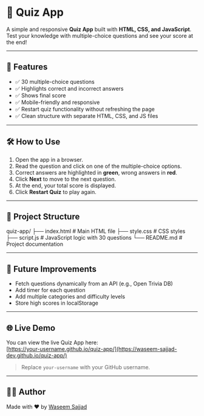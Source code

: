 # 📝 Quiz App

A simple and responsive **Quiz App** built with **HTML, CSS, and JavaScript**.  
Test your knowledge with multiple-choice questions and see your score at the end!  

---

## 🚀 Features
- ✅ 30 multiple-choice questions  
- ✅ Highlights correct and incorrect answers  
- ✅ Shows final score  
- ✅ Mobile-friendly and responsive  
- ✅ Restart quiz functionality without refreshing the page  
- ✅ Clean structure with separate HTML, CSS, and JS files  

---

## 🛠️ How to Use
1. Open the app in a browser.  
2. Read the question and click on one of the multiple-choice options.  
3. Correct answers are highlighted in **green**, wrong answers in **red**.  
4. Click **Next** to move to the next question.  
5. At the end, your total score is displayed.  
6. Click **Restart Quiz** to play again.  

---

## 📂 Project Structure

quiz-app/
├── index.html # Main HTML file
├── style.css # CSS styles
├── script.js # JavaScript logic with 30 questions
└── README.md # Project documentation


---

## 📌 Future Improvements
- Fetch questions dynamically from an API (e.g., Open Trivia DB)  
- Add timer for each question  
- Add multiple categories and difficulty levels  
- Store high scores in localStorage  

---

## 🌐 Live Demo
You can view the live Quiz App here:  
[https://your-username.github.io/quiz-app/](https://waseem-sajjad-dev.github.io/quiz-app/)

> Replace `your-username` with your GitHub username.

---

## 👨‍💻 Author
Made with ❤️ by [Waseem Sajjad](https://github.com/waseem-sajjad-dev)
